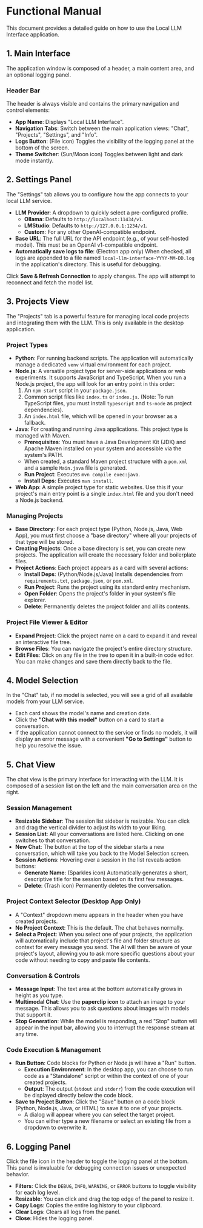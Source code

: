 # Functional Manual

This document provides a detailed guide on how to use the Local LLM Interface application.

## 1. Main Interface

The application window is composed of a header, a main content area, and an optional logging panel.

### Header Bar

The header is always visible and contains the primary navigation and control elements:

- **App Name**: Displays "Local LLM Interface".
- **Navigation Tabs**: Switch between the main application views: "Chat", "Projects", "Settings", and "Info".
- **Logs Button**: (File icon) Toggles the visibility of the logging panel at the bottom of the screen.
- **Theme Switcher**: (Sun/Moon icon) Toggles between light and dark mode instantly.

## 2. Settings Panel

The "Settings" tab allows you to configure how the app connects to your local LLM service.

- **LLM Provider**: A dropdown to quickly select a pre-configured profile.
  - **Ollama**: Defaults to `http://localhost:11434/v1`.
  - **LMStudio**: Defaults to `http://127.0.0.1:1234/v1`.
  - **Custom**: For any other OpenAI-compatible endpoint.
- **Base URL**: The full URL for the API endpoint (e.g., of your self-hosted model). This must be an OpenAI v1-compatible endpoint.
- **Automatically save logs to file**: (Electron app only) When checked, all logs are appended to a file named `local-llm-interface-YYYY-MM-DD.log` in the application's directory. This is useful for debugging.

Click **Save & Refresh Connection** to apply changes. The app will attempt to reconnect and fetch the model list.

## 3. Projects View

The "Projects" tab is a powerful feature for managing local code projects and integrating them with the LLM. This is only available in the desktop application.

### Project Types
- **Python**: For running backend scripts. The application will automatically manage a dedicated `venv` virtual environment for each project.
- **Node.js**: A versatile project type for server-side applications or web experiments. It supports JavaScript and TypeScript. When you run a Node.js project, the app will look for an entry point in this order:
  1. An `npm start` script in your `package.json`.
  2. Common script files like `index.ts` or `index.js`. (Note: To run TypeScript files, you must install `typescript` and `ts-node` as project dependencies).
  3. An `index.html` file, which will be opened in your browser as a fallback.
- **Java**: For creating and running Java applications. This project type is managed with Maven.
  - **Prerequisites**: You must have a Java Development Kit (JDK) and Apache Maven installed on your system and accessible via the system's PATH.
  - When created, a standard Maven project structure with a `pom.xml` and a sample `Main.java` file is generated.
  - **Run Project**: Executes `mvn compile exec:java`.
  - **Install Deps**: Executes `mvn install`.
- **Web App**: A simple project type for static websites. Use this if your project's main entry point is a single `index.html` file and you don't need a Node.js backend.

### Managing Projects
- **Base Directory**: For each project type (Python, Node.js, Java, Web App), you must first choose a "base directory" where all your projects of that type will be stored.
- **Creating Projects**: Once a base directory is set, you can create new projects. The application will create the necessary folder and boilerplate files.
- **Project Actions**: Each project appears as a card with several actions:
  - **Install Deps**: (Python/Node.js/Java) Installs dependencies from `requirements.txt`, `package.json`, or `pom.xml`.
  - **Run Project**: Runs the project using its standard entry mechanism.
  - **Open Folder**: Opens the project's folder in your system's file explorer.
  - **Delete**: Permanently deletes the project folder and all its contents.

### Project File Viewer & Editor

- **Expand Project**: Click the project name on a card to expand it and reveal an interactive file tree.
- **Browse Files**: You can navigate the project's entire directory structure.
- **Edit Files**: Click on any file in the tree to open it in a built-in code editor. You can make changes and save them directly back to the file.

## 4. Model Selection

In the "Chat" tab, if no model is selected, you will see a grid of all available models from your LLM service.

- Each card shows the model's name and creation date.
- Click the **"Chat with this model"** button on a card to start a conversation.
- If the application cannot connect to the service or finds no models, it will display an error message with a convenient **"Go to Settings"** button to help you resolve the issue.

## 5. Chat View

The chat view is the primary interface for interacting with the LLM. It is composed of a session list on the left and the main conversation area on the right.

### Session Management

- **Resizable Sidebar**: The session list sidebar is resizable. You can click and drag the vertical divider to adjust its width to your liking.
- **Session List**: All your conversations are listed here. Clicking on one switches to that conversation.
- **New Chat**: The button at the top of the sidebar starts a new conversation, which will take you back to the Model Selection screen.
- **Session Actions**: Hovering over a session in the list reveals action buttons:
  - **Generate Name**: (Sparkles icon) Automatically generates a short, descriptive title for the session based on its first few messages.
  - **Delete**: (Trash icon) Permanently deletes the conversation.

### Project Context Selector (Desktop App Only)

- A "Context" dropdown menu appears in the header when you have created projects.
- **No Project Context**: This is the default. The chat behaves normally.
- **Select a Project**: When you select one of your projects, the application will automatically include that project's file and folder structure as context for every message you send. The AI will then be aware of your project's layout, allowing you to ask more specific questions about your code without needing to copy and paste file contents.

### Conversation & Controls

- **Message Input**: The text area at the bottom automatically grows in height as you type.
- **Multimodal Chat**: Use the **paperclip icon** to attach an image to your message. This allows you to ask questions about images with models that support it.
- **Stop Generation**: While the model is responding, a red "Stop" button will appear in the input bar, allowing you to interrupt the response stream at any time.

### Code Execution & Management

- **Run Button**: Code blocks for Python or Node.js will have a "Run" button.
  - **Execution Environment**: In the desktop app, you can choose to run code as a "Standalone" script or within the context of one of your created projects.
  - **Output**: The output (`stdout` and `stderr`) from the code execution will be displayed directly below the code block.
- **Save to Project Button**: Click the "Save" button on a code block (Python, Node.js, Java, or HTML) to save it to one of your projects.
  - A dialog will appear where you can select the target project.
  - You can either type a new filename or select an existing file from a dropdown to overwrite it.

## 6. Logging Panel

Click the file icon in the header to toggle the logging panel at the bottom. This panel is invaluable for debugging connection issues or unexpected behavior.

- **Filters**: Click the `DEBUG`, `INFO`, `WARNING`, or `ERROR` buttons to toggle visibility for each log level.
- **Resizable**: You can click and drag the top edge of the panel to resize it.
- **Copy Logs**: Copies the entire log history to your clipboard.
- **Clear Logs**: Clears all logs from the panel.
- **Close**: Hides the logging panel.